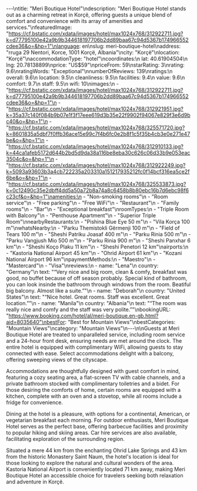 ---\ntitle: "Meri Boutique Hotel"\ndescription: "Meri Boutique Hotel stands out as a charming retreat in Korçë, offering guests a unique blend of comfort and convenience with its array of amenities and services."\nfeaturedImage: "https://cf.bstatic.com/xdata/images/hotel/max1024x768/312922711.jpg?k=d77795100e42a9b9b344618197706b2dd89baa67c94d5367b174966552cdee36&o=&hp=1"\nlanguage: en\nslug: meri-boutique-hotel\naddress: "rruga 29 Nentori, Korce, 1001 Korçë, Albania"\ncity: "Korçë"\nlocation: "Korçë"\naccommodationType: "hotel"\ncoordinates:\n  lat: 40.61904504\n  lng: 20.78138899\nprice: "US$59"\npriceFrom: 59\nstarRating: 3\nrating: 9.6\nratingWords: "Exceptional"\nnumberOfReviews: 139\nratings:\n  overall: 9.6\n  location: 9.5\n  cleanliness: 9.5\n  facilities: 9.4\n  value: 9.6\n  comfort: 9.7\n  staff: 9.5\n  wifi: 10\nimages:\n  - "https://cf.bstatic.com/xdata/images/hotel/max1024x768/312922711.jpg?k=d77795100e42a9b9b344618197706b2dd89baa67c94d5367b174966552cdee36&o=&hp=1"\n  - "https://cf.bstatic.com/xdata/images/hotel/max1024x768/312921951.jpg?k=35a37c140f084b9b07e1f3f17eee619d3b35e22f9902f94067e829f3e6d9bc40&o=&hp=1"\n  - "https://cf.bstatic.com/xdata/images/hotel/max1024x768/325571720.jpg?k=8601835a5dbf7f0ffb36ace15e99c7f4b6fc0e2b8f1c5f35b4cb3e0e271e47be&o=&hp=1"\n  - "https://cf.bstatic.com/xdata/images/hotel/max1024x768/312910133.jpg?k=44ca1afeb5172d644b2bd5d9da38a116be8eba30c626c06d33b9e053eac3504c&o=&hp=1"\n  - "https://cf.bstatic.com/xdata/images/hotel/max1024x768/312922249.jpg?k=5093a93603b3a4cb722235a203310a151217935212fc0f14bcf316ea5ce2f6be&o=&hp=1"\n  - "https://cf.bstatic.com/xdata/images/hotel/max1024x768/325533873.jpg?k=0c12490c35e2dbff4dd5a50a72b8a74a8c6458b8b80ebc16b7d6ebc98f6c23cf&o=&hp=1"\namenities:\n  - "Non-smoking rooms"\n  - "Room service"\n  - "Free parking"\n  - "Free WiFi"\n  - "Restaurant"\n  - "Family rooms"\n  - "Bar"\n  - "Exceptional breakfast"\nroomTypes:\n  - "Triple Room with Balcony"\n  - "Penthouse Apartment"\n  - "Superior Triple Room"\nnearbyRestaurants:\n  - "Pishina Blue Eye 50 m"\n  - "Vila Korça 100 m"\nwhatsNearby:\n  - "Parku Themistokli Gërmenji 100 m"\n  - "Field of Tears 100 m"\n  - "Sheshi Patriku Joasaf 400 m"\n  - "Parku Rinia 500 m"\n  - "Parku Vangjush Mio 500 m"\n  - "Parku Rinia 900 m"\n  - "Sheshi Panxhar 6 km"\n  - "Sheshi Koço Plaku 11 km"\n  - "Sheshi Penetori 12 km"\nairports:\n  - "Kastoria National Airport 45 km"\n  - "Ohrid Airport 61 km"\n  - "Kozani National Airport 96 km"\npaymentMethods:\n  - "Maestro"\n  - "Mastercard"\n  - "Visa"\nreviews:\n  - name: "Lena"\n    country: "Germany"\n    text: "“Very nice and big room, clean & comfy, breakfast was good, no buffet because of off season probably. Special kind of bathroom, you can look insinde the bathroom through windows from the room. Beatiful big balcony. Almost like a suite.”"\n  - name: "Deborah"\n    country: "United States"\n    text: "“Nice hotel. Great rooms. Staff was excellent. Great location.”"\n  - name: "Manila"\n    country: "Albania"\n    text: "“The room was really nice and comfy and the staff was very polite.”"\nbookingURL: "https://www.booking.com/hotel/al/meri-boutique.en-gb.html?aid=8035640"\nbestFor: "Best for Mountain Views"\nbestCategories: "Mountain Views"\ncategory: "Mountain Views"\n---\n\nGuests at Meri Boutique Hotel are treated to unparalleled service, including room service and a 24-hour front desk, ensuring needs are met around the clock. The entire hotel is equipped with complimentary WiFi, allowing guests to stay connected with ease. Select accommodations delight with a balcony, offering sweeping views of the cityscape.

Accommodations are thoughtfully designed with guest comfort in mind, featuring a cozy seating area, a flat-screen TV with cable channels, and a private bathroom stocked with complimentary toiletries and a bidet. For those desiring the comforts of home, certain rooms are equipped with a kitchen, complete with an oven and a stovetop, while all rooms include a fridge for convenience.

Dining at the hotel is a pleasure, with options for a continental, American, or vegetarian breakfast each morning. For outdoor enthusiasts, Meri Boutique Hotel serves as the perfect base, offering barbecue facilities and proximity to popular hiking and skiing areas. Car hire services are also available, facilitating exploration of the surrounding region.

Situated a mere 44 km from the enchanting Ohrid Lake Springs and 43 km from the historic Monastery Saint Naum, the hotel's location is ideal for those looking to explore the natural and cultural wonders of the area. Kastoria National Airport is conveniently located 71 km away, making Meri Boutique Hotel an accessible choice for travelers seeking both relaxation and adventure in Korçë.